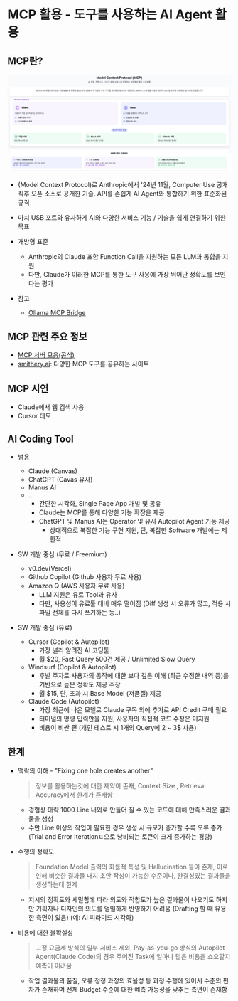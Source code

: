 # MCP 활용 - 도구를 사용하는 AI Agent 활용

## MCP란?

![alt text](./res/image.png)

- (Model Context Protocol)로 Anthropic에서 '24년 11월, Computer Use 공개 직후 오픈 소스로 공개한 기술. API를 손쉽게 AI Agent와 통합하기 위한 표준화된 규격
- 마치 USB 포트와 유사하게 AI와 다양한 서비스 기능 / 기술을 쉽게 연결하기 위한 목표

- 개방형 표준
  - Anthropic의 Claude 포함 Function Call을 지원하는 모든 LLM과 통합을 지원
  - 다만, Claude가 이러한 MCP를 통한 도구 사용에 가장 뛰어난 정확도를 보인다는 평가

- 참고
  - [Ollama MCP Bridge](https://github.com/patruff/ollama-mcp-bridge)

## MCP 관련 주요 정보

- [MCP 서버 모음(공식)](https://github.com/modelcontextprotocol/servers)
- [smithery.ai](https://smithery.ai/): 다양한 MCP 도구를 공유하는 사이트

## MCP 시연

- Claude에서 웹 검색 사용
- Cursor 데모

## AI Coding Tool

- 범용
  - Claude (Canvas)
  - ChatGPT (Cavas 유사)
  - Manus AI
  - ...
    - 간단한 시각화, Single Page App 개발 및 공유
    - Claude는 MCP를 통해 다양한 기능 확장을 제공
    - ChatGPT 및 Manus AI는 Operator 및 유사 Autopilot Agent 기능 제공
      - 상대적으로 복잡한 기능 구현 지원, 단, 복잡한 Software 개발에는 제한적

- SW 개발 중심 (무료 / Freemium)
  - v0.dev(Vercel)
  - Github Copilot (Github 사용자 무료 사용)
  - Amazon Q (AWS 사용자 무료 사용)
    - LLM 지원은 유료 Tool과 유사
    - 다만, 사용성이 유료툴 대비 매우 떨어짐 (Diff 생성 시 오류가 많고, 적용 시 파일 전체를 다시 쓰기하는 등..)

- SW 개발 중심 (유료)
  - Cursor (Copilot & Autopilot)
    - 가장 널리 알려진 AI 코딩툴
    - 월 $20, Fast Query 500건 제공 / Unlimited Slow Query
  - Windsurf (Copilot & Autopilot)
    - 후발 주자로 사용자의 동작에 대한 보다 깊은 이해 (최근 수정한 내역 등)를 기반으로 높은 정확도 제공 주장
    - 월 $15, 단, 초과 시 Base Model (저품질) 제공
  - Claude Code (Autopilot)
    - 가장 최근에 나온 모델로 Claude 구독 외에 추가로 API Credit 구매 필요
    - 터미널의 명령 입력만을 지원, 사용자의 직접적 코드 수정은 미지원
    - 비용이 비싼 편 (개인 테스트 시 1개의 Query에 2 ~ 3$ 사용)

## 한계

- 맥락의 이해 - "Fixing one hole creates another"
  > 정보를 활용하는것에 대한 제약이 존재, Context Size , Retrieval Accuracy에서 한계가 존재함
  - 경험상 대략 1000 Line 내외로 만들어 질 수 있는 코드에 대해 만족스러운 결과물을 생성
  - 수만 Line 이상의 작업이 필요한 경우 생성 시 규모가 증가할 수록 오류 증가 (Trial and Error Iterationㅌ으로 낭비되는 토큰이 크게 증가하는 경향)

- 수행의 정확도
  > Foundation Model 출력의 화률적 특성 및 Hallucination 등이 존재, 이로 인해 비슷한 결과물 내지 초안 작성이 가능한 수준이나, 완결성있는 결과물을 생성하는데 한계
  - 지시의 정확도와 세밀함에 따라 의도와 적합도가 높은 결과물이 나오기도 하지만 기획자나 디자인의 의도를 엄밀하게 반영하기 어려움 (Drafting 할 때 유용한 측면이 있음) (예: AI 피라미드 시각화)

- 비용에 대한 불확실성
  > 고정 요금제 방식의 일부 서비스 제외, Pay-as-you-go 방식의 Autopilot Agent(Claude Code)의 경우 주어진 Task에 얼마나 많은 비용을 쇼요할지 예측이 어려움
  - 작업 결과물의 품질, 오류 정정 과정의 효율성 등 과정 수행에 있어서 수준의 편차가 존재하며 전체 Budget 수준에 대한 예측 가능성을 낮추는 측면이 존재함
